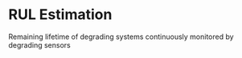 # RUL Estimation
Remaining lifetime of degrading systems continuously monitored by degrading sensors
